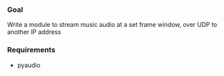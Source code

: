 ### Goal

Write a module to stream music audio at a set frame window, over UDP to another IP address

### Requirements
- pyaudio
